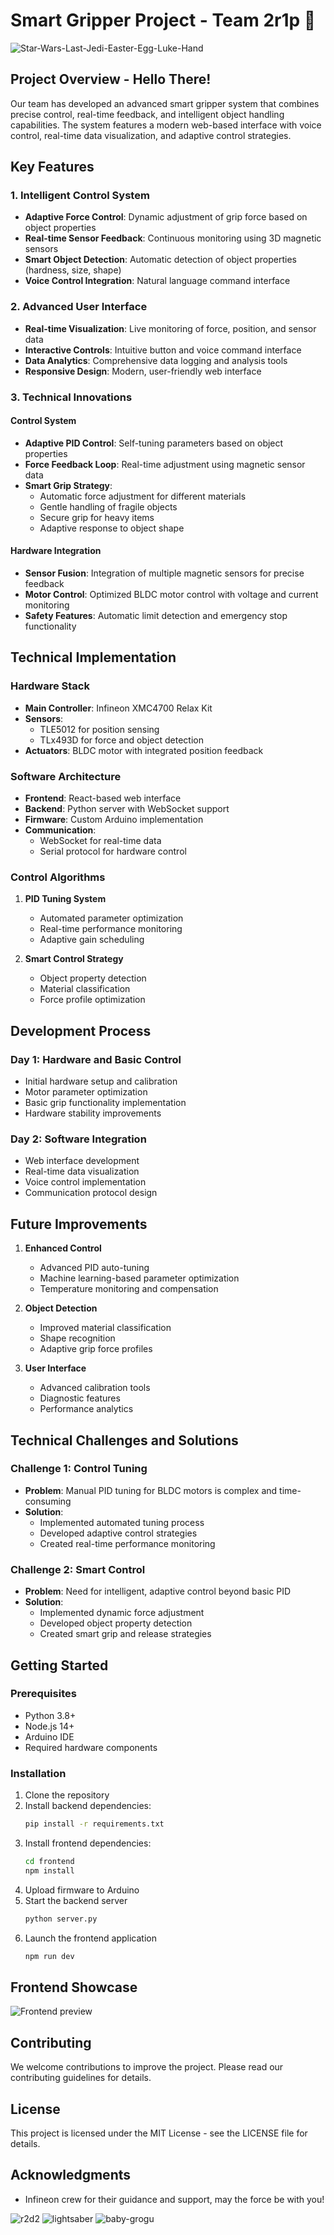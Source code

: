 # Smart Gripper Project - Team 2r1p 🤖

![Star-Wars-Last-Jedi-Easter-Egg-Luke-Hand](https://github.com/user-attachments/assets/050e000a-8525-4df5-85df-97ec0d7f99ca)

## Project Overview - Hello There!
Our team has developed an advanced smart gripper system that combines precise control, real-time feedback, and intelligent object handling capabilities. The system features a modern web-based interface with voice control, real-time data visualization, and adaptive control strategies.

## Key Features

### 1. Intelligent Control System
- **Adaptive Force Control**: Dynamic adjustment of grip force based on object properties
- **Real-time Sensor Feedback**: Continuous monitoring using 3D magnetic sensors
- **Smart Object Detection**: Automatic detection of object properties (hardness, size, shape)
- **Voice Control Integration**: Natural language command interface

### 2. Advanced User Interface
- **Real-time Visualization**: Live monitoring of force, position, and sensor data
- **Interactive Controls**: Intuitive button and voice command interface
- **Data Analytics**: Comprehensive data logging and analysis tools
- **Responsive Design**: Modern, user-friendly web interface

### 3. Technical Innovations

#### Control System
- **Adaptive PID Control**: Self-tuning parameters based on object properties
- **Force Feedback Loop**: Real-time adjustment using magnetic sensor data
- **Smart Grip Strategy**: 
  - Automatic force adjustment for different materials
  - Gentle handling of fragile objects
  - Secure grip for heavy items
  - Adaptive response to object shape

#### Hardware Integration
- **Sensor Fusion**: Integration of multiple magnetic sensors for precise feedback
- **Motor Control**: Optimized BLDC motor control with voltage and current monitoring
- **Safety Features**: Automatic limit detection and emergency stop functionality

## Technical Implementation

### Hardware Stack
- **Main Controller**: Infineon XMC4700 Relax Kit
- **Sensors**: 
  - TLE5012 for position sensing
  - TLx493D for force and object detection
- **Actuators**: BLDC motor with integrated position feedback

### Software Architecture
- **Frontend**: React-based web interface
- **Backend**: Python server with WebSocket support
- **Firmware**: Custom Arduino implementation
- **Communication**: 
  - WebSocket for real-time data
  - Serial protocol for hardware control

### Control Algorithms
1. **PID Tuning System**
   - Automated parameter optimization
   - Real-time performance monitoring
   - Adaptive gain scheduling

2. **Smart Control Strategy**
   - Object property detection
   - Material classification
   - Force profile optimization

## Development Process

### Day 1: Hardware and Basic Control
- Initial hardware setup and calibration
- Motor parameter optimization
- Basic grip functionality implementation
- Hardware stability improvements

### Day 2: Software Integration
- Web interface development
- Real-time data visualization
- Voice control implementation
- Communication protocol design

## Future Improvements
1. **Enhanced Control**
   - Advanced PID auto-tuning
   - Machine learning-based parameter optimization
   - Temperature monitoring and compensation

2. **Object Detection**
   - Improved material classification
   - Shape recognition
   - Adaptive grip force profiles

3. **User Interface**
   - Advanced calibration tools
   - Diagnostic features
   - Performance analytics

## Technical Challenges and Solutions

### Challenge 1: Control Tuning
- **Problem**: Manual PID tuning for BLDC motors is complex and time-consuming
- **Solution**: 
  - Implemented automated tuning process
  - Developed adaptive control strategies
  - Created real-time performance monitoring

### Challenge 2: Smart Control
- **Problem**: Need for intelligent, adaptive control beyond basic PID
- **Solution**:
  - Implemented dynamic force adjustment
  - Developed object property detection
  - Created smart grip and release strategies

## Getting Started

### Prerequisites
- Python 3.8+
- Node.js 14+
- Arduino IDE
- Required hardware components

### Installation
1. Clone the repository
2. Install backend dependencies:
   ```bash
   pip install -r requirements.txt
   ```
3. Install frontend dependencies:
   ```bash
   cd frontend
   npm install
   ```
4. Upload firmware to Arduino
5. Start the backend server
   ```bash
   python server.py
   ```
7. Launch the frontend application
      ```bash
   npm run dev
   ```
## Frontend Showcase

![Frontend preview](img/frontend.png)

## Contributing
We welcome contributions to improve the project. Please read our contributing guidelines for details.

## License
This project is licensed under the MIT License - see the LICENSE file for details.

## Acknowledgments
- Infineon crew for their guidance and support, may the force be with you!

![r2d2](https://github.com/user-attachments/assets/7dea9f22-c0d6-41c7-b6fa-50652db1ed33)
![lightsaber](https://github.com/user-attachments/assets/099a09a6-a395-4713-8fd6-07738a3abfc2) 
![baby-grogu](https://github.com/user-attachments/assets/e352c304-e485-43d3-867f-6c6a1aecacd7)
